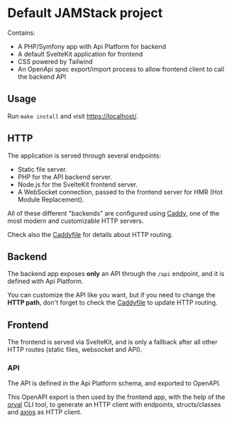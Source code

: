Default JAMStack project
========================

Contains:

* A PHP/Symfony app with Api Platform for backend
* A default SvelteKit application for frontend
* CSS powered by Tailwind
* An OpenApi spec export/import process to allow frontend client to call the backend API

## Usage

Run `make install` and visit [https://localhost/](https://localhost/).

## HTTP

The application is served through several endpoints:

* Static file server.
* PHP for the API backend server.
* Node.js for the SvelteKit frontend server.
* A WebSocket connection, passed to the frontend server for HMR (Hot Module Replacement).

All of these different "backends" are configured using [Caddy](https://caddyserver.com), one of the most modern and customizable HTTP servers.

Check also the [Caddyfile](./docker/caddy/Caddyfile) for details about HTTP routing.

## Backend

The backend app exposes **only** an API through the `/api` endpoint, and it is defined with Api Platform.

You can customize the API like you want, but if you need to change the **HTTP path**, don't forget to check the [Caddyfile](./docker/caddy/Caddyfile) to update HTTP routing.

## Frontend

The frontend is served via SvelteKit, and is only a fallback after all other HTTP routes (static files, websocket and API).

### API

The API is defined in the Api Platform schema, and exported to OpenAPI.

This OpenAPI export is then used by the frontend app, with the help of the [orval](https://orval.dev/) CLI tool, to generate an HTTP client with endpoints, structs/classes and [axios](https://axios-http.com) as HTTP client.
